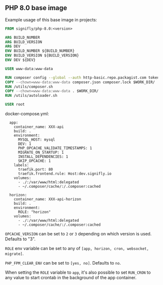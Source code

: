 ## PHP 8.0 base image

Example usage of this base image in projects:

```Dockerfile
FROM signifly/php-8.0:<version>

ARG BUILD_NUMBER
ARG BUILD_VERSION
ARG DEV
ENV BUILD_NUMBER ${BUILD_NUMBER}
ENV BUILD_VERSION ${BUILD_VERSION}
ENV DEV ${DEV}

USER www-data:www-data

RUN composer config --global --auth http-basic.repo.packagist.com token XXX
COPY --chown=www-data:www-data composer.json composer.lock $WORK_DIR/
RUN /utils/composer.sh
COPY --chown=www-data:www-data . $WORK_DIR/
RUN /utils/autoloader.sh

USER root
```

docker-compose.yml:
```
  app:
    container_name: XXX-api
    build: .
    environment:
      MYSQL_HOST: mysql
      DEV: 1
      PHP_OPCACHE_VALIDATE_TIMESTAMPS: 1
      MIGRATE_ON_STARTUP: 1
      INSTALL_DEPENDENCIES: 1
      SKIP_OPCACHE: 1
    labels:
      traefik.port: 80
      traefik.frontend.rule: Host:dev.signifly.io
    volumes:
      - ./:/var/www/html:delegated
      - ~/.composer/cache/:/.composer:cached

  horizon:
    container_name: XXX-api-horizon
    build: .
    environment:
      ROLE: "horizon"
    volumes:
      - ./:/var/www/html:delegated
      - ~/.composer/cache/:/.composer:cached
```


`OPCACHE_VERSION` can be set to `2` or `3` depending on which version is used. Defaults to "3".

`ROLE` env variable can be set to any of `[app, horizon, cron, websocket, migrate]`.

`PHP_FPM_CLEAR_ENV` can be set to `[yes, no]`. Defaults to `no`.

When setting the `ROLE` variable to `app`, it's also possible to set `RUN_CRON` to any value to start crontab in the background of the app container.
